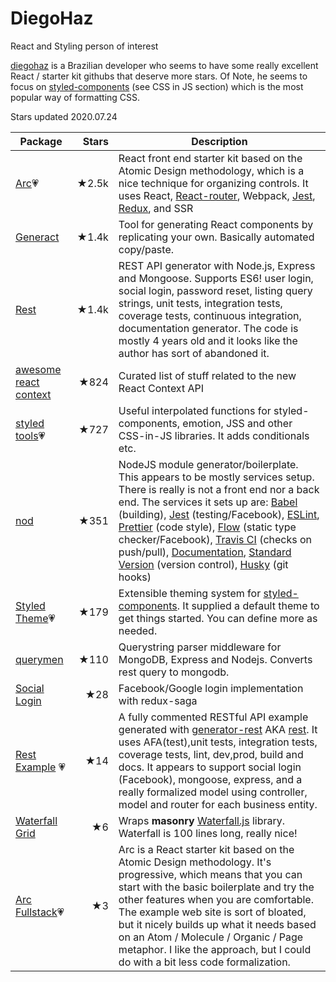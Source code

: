 # DiegoHaz
React and Styling person of interest

[diegohaz](https://github.com/diegohaz) is a Brazilian developer who seems to have some really excellent React / starter kit githubs that deserve more stars. Of Note, he seems to focus on [styled-components](https://github.com/styled-components/styled-components) (see CSS in JS section) which is the most popular way of formatting CSS.

Stars updated 2020.07.24

| Package | Stars | Description |
| ------- | -----:| ----------- |
| [Arc](https://github.com/diegohaz/arc)💗 | ★2.5k| React front end starter kit based on the Atomic Design methodology, which is a nice technique for organizing controls. It uses React, [React-router](https://github.com/ReactTraining/react-router), Webpack, [Jest](https://facebook.github.io/jest), [Redux](https://github.com/diegohaz/arc/tree/redux), and SSR |
| [Generact](https://github.com/diegohaz/generact) | ★1.4k | Tool for generating React components by replicating your own. Basically automated copy/paste. |
| [Rest](https://github.com/diegohaz/rest) | ★1.4k | REST API generator with Node.js, Express and Mongoose. Supports ES6! user login, social login, password reset, listing query strings, unit tests, integration tests, coverage tests, continuous integration, documentation generator. The code is mostly 4 years old and it looks like the author has sort of abandoned it. |
| [awesome react context](https://github.com/diegohaz/awesome-react-context) | ★824 | Curated list of stuff related to the new React Context API |
| [styled tools](https://github.com/diegohaz/styled-tools)💗 | ★727 | Useful interpolated functions for styled-components, emotion, JSS and other CSS-in-JS libraries. It adds conditionals etc. |
| [nod](https://github.com/diegohaz/nod) | ★351 | NodeJS module generator/boilerplate. This appears to be mostly services setup. There is really is not a front end nor a back end. The services it sets up are: [Babel](https://babeljs.io/) (building), [Jest](https://facebook.github.io/jest) (testing/Facebook), [ESLint](http://eslint.org/), [Prettier](https://flowtype.org/) (code style), [Flow](https://flowtype.org/) (static type checker/Facebook), [Travis CI](https://travis-ci.org/) (checks on push/pull), [Documentation](http://documentation.js.org/), [Standard Version](https://github.com/conventional-changelog/standard-version) (version control), [Husky](https://github.com/typicode/husky) (git hooks) |
| [Styled Theme](https://github.com/diegohaz/styled-theme)💗  | ★179 | Extensible theming system for [styled-components](https://github.com/styled-components/styled-components). It supplied a default theme to get things started. You can define more as needed. |
| [querymen](https://github.com/diegohaz/querymen) | ★110 | Querystring parser middleware for MongoDB, Express and Nodejs. Converts rest query to mongodb. |
| [Social Login](https://github.com/diegohaz/redux-saga-social-login) | ★28 | Facebook/Google login implementation with redux-saga |
| [Rest Example](https://github.com/diegohaz/generator-rest-example) 💗| ★14 | A fully commented RESTful API example generated with [generator-rest](https://github.com/diegohaz/generator-rest) AKA [rest](https://github.com/diegohaz/rest). It uses AFA(test),unit tests, integration tests, coverage tests, lint, dev,prod, build and docs. It appears to support social login (Facebook), mongoose, express, and a really formalized model using controller, model and router for each business entity. |
| [Waterfall Grid](https://github.com/diegohaz/waterfall-grid) | ★6 | Wraps **masonry** [Waterfall.js](https://github.com/raphamorim/waterfall.js) library. Waterfall is 100 lines long, really nice! |
| [Arc Fullstack](https://github.com/diegohaz/arc-fullstack)💗 | ★3 | Arc is a React starter kit based on the Atomic Design methodology. It's progressive, which means that you can start with the basic boilerplate and try the other features when you are comfortable. The example web site is sort of bloated, but it nicely builds up what it needs based on an Atom / Molecule / Organic / Page metaphor. I like the approach, but I could do with a bit less code formalization. |
